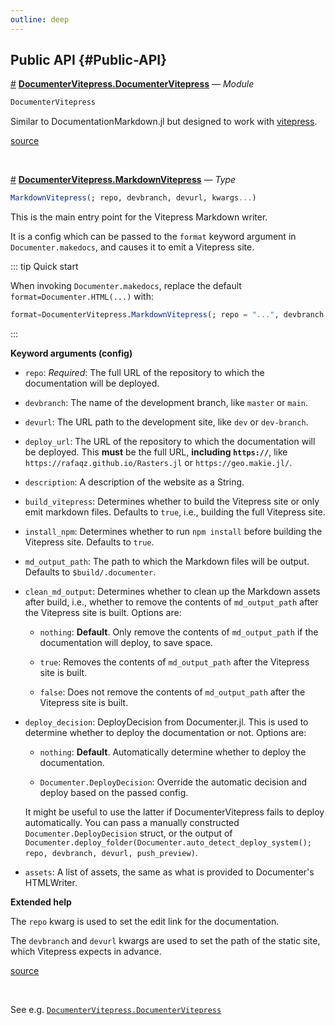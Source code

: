 ```yaml
---
outline: deep
---
```



## Public API {#Public-API}


<div class='jldocstring custom-block'>
<p class='custom-block-title'><a id='DocumenterVitepress.DocumenterVitepress' href='#DocumenterVitepress.DocumenterVitepress'>#</a>&nbsp;<b><u>DocumenterVitepress.DocumenterVitepress</u></b> &mdash; <i>Module</i></p>




```julia
DocumenterVitepress
```


Similar to DocumentationMarkdown.jl but designed to work with [vitepress](https://vitepress.dev/).


[source](https://github.com/tpoisot/DocumenterVitepress.jl/blob/c1f12af4aac33ece8c625b3f152dee5649b71054/src/DocumenterVitepress.jl#L1-L6)

</div>
<br>
<div class='jldocstring custom-block'>
<p class='custom-block-title'><a id='DocumenterVitepress.MarkdownVitepress' href='#DocumenterVitepress.MarkdownVitepress'>#</a>&nbsp;<b><u>DocumenterVitepress.MarkdownVitepress</u></b> &mdash; <i>Type</i></p>




```julia
MarkdownVitepress(; repo, devbranch, devurl, kwargs...)
```


This is the main entry point for the Vitepress Markdown writer.  

It is a config which can be passed to the `format` keyword argument in `Documenter.makedocs`, and causes it to emit a Vitepress site.

::: tip Quick start

When invoking `Documenter.makedocs`, replace the default `format=Documenter.HTML(...)` with:

```julia
format=DocumenterVitepress.MarkdownVitepress(; repo = "...", devbranch = "...", devurl = "...")
```


:::

**Keyword arguments (config)**
- `repo`: _Required_: The full URL of the repository to which the documentation will be deployed.
  
- `devbranch`: The name of the development branch, like `master` or `main`.
  
- `devurl`: The URL path to the development site, like `dev` or `dev-branch`.
  
- `deploy_url`: The URL of the repository to which the documentation will be deployed. This **must** be the full URL, **including `https://`**, like `https://rafaqz.github.io/Rasters.jl` or `https://geo.makie.jl/`.
  
- `description`: A description of the website as a String.
  
- `build_vitepress`: Determines whether to build the Vitepress site or only emit markdown files.  Defaults to `true`, i.e., building the full Vitepress site.
  
- `install_npm`: Determines whether to run `npm install` before building the Vitepress site.  Defaults to `true`.
  
- `md_output_path`: The path to which the Markdown files will be output.  Defaults to `$build/.documenter`.
  
- `clean_md_output`: Determines whether to clean up the Markdown assets after build, i.e., whether to remove the contents of `md_output_path` after the Vitepress site is built. Options are:
  - `nothing`: **Default**.  Only remove the contents of `md_output_path` if the documentation will deploy, to save space.
    
  - `true`: Removes the contents of `md_output_path` after the Vitepress site is built.
    
  - `false`: Does not remove the contents of `md_output_path` after the Vitepress site is built.
    
  
- `deploy_decision`: DeployDecision from Documenter.jl. This is used to determine whether to deploy the documentation or not. Options are:
  - `nothing`: **Default**. Automatically determine whether to deploy the documentation.
    
  - `Documenter.DeployDecision`: Override the automatic decision and deploy based on the passed config.
    
  It might be useful to use the latter if DocumenterVitepress fails to deploy automatically. You can pass a manually constructed `Documenter.DeployDecision` struct, or the output of `Documenter.deploy_folder(Documenter.auto_detect_deploy_system(); repo, devbranch, devurl, push_preview)`.
  
- `assets`: A list of assets, the same as what is provided to Documenter&#39;s HTMLWriter.
  

**Extended help**

The `repo` kwarg is used to set the edit link for the documentation.

The `devbranch` and `devurl` kwargs are used to set the path of the static site, which Vitepress expects in advance.


[source](https://github.com/tpoisot/DocumenterVitepress.jl/blob/c1f12af4aac33ece8c625b3f152dee5649b71054/src/writer.jl#L9-L30)

</div>
<br>

See e.g. [`DocumenterVitepress.DocumenterVitepress`](/api#DocumenterVitepress.DocumenterVitepress)
